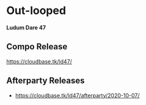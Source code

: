 # Out-looped
**Ludum Dare 47**

## Compo Release
https://cloudbase.tk/ld47/

## Afterparty Releases
- https://cloudbase.tk/ld47/afterparty/2020-10-07/
